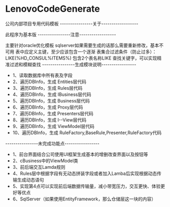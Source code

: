 # LenovoCodeGenerate
公司内部项目专用代码模板
----------------关于------------------

此程序为基本版
----------------注意------------------

主要针对oracle优化模板
sqlserver如果需要生成的话那么需要重新修改，基本不可用
表中应定义主键，至少应该包含一个逐渐
表集合过滤条件（防止过多）：LIKE(%HD_CONSUL%ITEMS%)
包含2个表名称LIKE 查找关键字，可以实现精准过滤和模糊查找
----------------生成模块说明-----------------

* 1、读取数据库中所有表及字段
* 2、遍历DBInfo，生成 Entities层代码
* 3、遍历DBInfo，生成 Rules层代码
* 4、遍历DBInfo，生成 IBusiness层代码
* 5、遍历DBInfo，生成 Business层代码
* 6、遍历DBInfo，生成 Proxy层代码
* 7、遍历DBInfo，生成 Presenters层代码
* 8、遍历DBInfo，生成 I--View层代码
* 9、遍历DBInfo，生成 ViewModel层代码
* 10、遍历DBInfo，生成 RuleFactory,BaseRule,Presenter,RuleFactory代码

----------------未完成功能点-----------------

* 1、前台界面结合公司使用UI框架生成基本的增删改查界面以及按钮等
* 2、cBusiness中的ViewModel类
* 3、前后端交互Lamda规则
* 4、Rules层中根据字段有无动态拼装字段或者加入Lamba后实现根据动态传输生成动态语句
* 5、实现第4点可以实现前后端数据传输量，减小带宽压力，交互更快、体验更好等优点
* 6、SqlServer（如果使用EntityFramework，那么仓储层这一块的内容）
